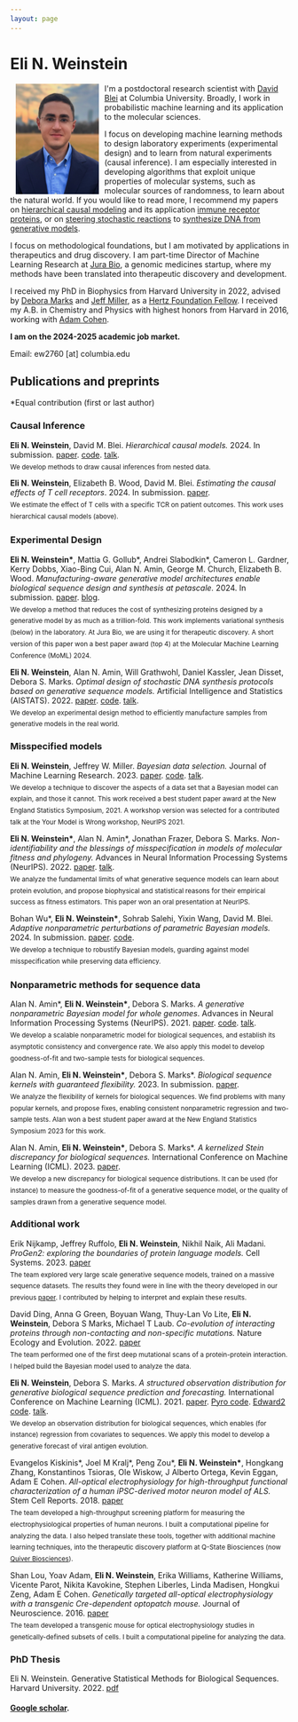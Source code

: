 ```yaml
---
layout: page
---
```


# Eli N. Weinstein

<img src="/images/Eli_Weinstein_v2.png" alt="drawing" width="150" align="left" hspace="10">


I'm a postdoctoral research scientist with [David Blei](http://www.cs.columbia.edu/~blei/) at Columbia University.
Broadly, I work in probabilistic machine learning and its application to the molecular sciences.

I focus on developing machine learning methods to design laboratory experiments (experimental design) 
and to learn from natural experiments (causal inference). I am especially interested in developing algorithms that exploit 
unique properties of molecular systems, such as molecular sources of randomness, to learn about the natural world.
If you would like to read more, I recommend my papers on 
[hierarchical causal modeling](https://arxiv.org/abs/2401.05330) and its application [immune receptor proteins](https://arxiv.org/abs/2410.14127), 
or on [steering stochastic reactions](https://proceedings.mlr.press/v151/weinstein22a) 
to [synthesize DNA from generative models](https://www.biorxiv.org/content/10.1101/2024.09.13.612900v2).


I focus on methodological foundations, but I am motivated by applications in therapeutics and drug discovery. 
I am part-time Director of Machine Learning Research at [Jura Bio](https://www.jura.bio), a genomic medicines startup, where my methods have been translated into
therapeutic discovery and development.


I received my PhD in Biophysics from Harvard University in 2022, advised by [Debora Marks](https://marks.hms.harvard.edu/index.html) and [Jeff Miller](https://jwmi.github.io/), as a [Hertz Foundation Fellow](https://www.hertzfoundation.org/). 
I received my A.B. in Chemistry and Physics with highest honors from Harvard in 2016, working with [Adam Cohen](http://cohenweb.rc.fas.harvard.edu/).

**I am on the 2024-2025 academic job market.**

Email: ew2760 [at] columbia.edu

## Publications and preprints
\*Equal contribution (first or last author)

### Causal Inference

**Eli N. Weinstein**, David M. Blei. *Hierarchical causal models.* 2024. In submission. [paper](https://arxiv.org/abs/2401.05330). [code](https://github.com/EWeinstein/HCM). [talk](https://www.youtube.com/watch?v=ovOVaNMxN8c&ab_channel=ClimbSeminars).\
<sub>We develop methods to draw causal inferences from nested data.</sub>

**Eli N. Weinstein**, Elizabeth B. Wood, David M. Blei. *Estimating the causal effects of T cell receptors*. 2024. In submission. 
[paper](https://arxiv.org/abs/2410.14127).\
<sub>We estimate the effect of T cells with a specific TCR on patient outcomes. This work uses hierarchical causal models (above).<sub>

### Experimental Design

**Eli N. Weinstein\***, Mattia G. Gollub\*, Andrei Slabodkin\*, Cameron L. Gardner, Kerry Dobbs, Xiao-Bing Cui, Alan N. Amin, George M. Church, Elizabeth B. Wood. *Manufacturing-aware generative model architectures enable biological sequence design and synthesis at petascale.* 2024. In submission. [paper](https://www.biorxiv.org/content/10.1101/2024.09.13.612900v3). [blog](https://www.jura.bio/blog/variationalsynthesis).\
<sub>We develop a method that reduces the cost of synthesizing proteins designed by a 
generative model by as much as a trillion-fold. This work implements variational synthesis (below) in the laboratory. 
At Jura Bio, we are using it for therapeutic discovery. A short version of this paper won a best paper award (top 4) at 
the Molecular Machine Learning Conference (MoML) 2024.</sub>

**Eli N. Weinstein**, Alan N. Amin, Will Grathwohl, Daniel Kassler, Jean Disset, Debora S. Marks. *Optimal design of stochastic DNA synthesis protocols based on generative sequence models.* Artificial Intelligence and Statistics (AISTATS). 2022. [paper](https://proceedings.mlr.press/v151/weinstein22a). [code](https://github.com/debbiemarkslab/variational-synthesis). [talk](https://www.youtube.com/watch?v=_h0S9pmcwgI&ab_channel=MLforproteinengineeringseminarseries).\
<sub>We develop an experimental design method to efficiently manufacture samples from generative models in the real world.</sub>

### Misspecified models

**Eli N. Weinstein**, Jeffrey W. Miller. *Bayesian data selection.* Journal of Machine Learning Research. 2023. [paper](https://www.jmlr.org/papers/v24/21-1067.html). [code](https://github.com/EWeinstein/data-selection). [talk](https://neurips.cc/virtual/2021/workshop/21872#wse-detail-36907).\
<sub>We develop a technique to discover the aspects of a data set that a Bayesian model can explain, and those it cannot.
This work received a best student paper award at the New England Statistics Symposium, 2021. 
A workshop version was selected for a contributed talk at the Your Model is Wrong workshop, NeurIPS 2021.</sub>

**Eli N. Weinstein\***, Alan N. Amin\*, Jonathan Frazer, Debora S. Marks. *Non-identifiability and the blessings of misspecification in models of molecular fitness and phylogeny.* Advances in Neural Information Processing Systems (NeurIPS). 2022. [paper](https://openreview.net/pdf?id=CwG-o0ind6t). [talk](https://harvard.zoom.us/rec/share/NFsmlTHeL9FQb1V1MnJtKaG9sImezdX3cwlFadP22euNED__1WInzXteUUYMxPeB.YLiCg84HOz0yzYAO).\
<sub>We analyze the fundamental limits of what generative sequence models can learn about protein evolution, and propose biophysical and statistical reasons for their empirical success as fitness estimators.
This paper won an oral presentation at NeurIPS.</sub>

Bohan Wu\*, **Eli N. Weinstein\***, Sohrab Salehi, Yixin Wang, David M. Blei. *Adaptive nonparametric perturbations of parametric Bayesian models.* 2024. In submission. [paper](https://arxiv.org/abs/2412.10683). [code](https://github.com/bohanwu424/npp).\
<sub>We develop a technique to robustify Bayesian models, guarding against model misspecification while preserving data efficiency.<sub>

### Nonparametric methods for sequence data

Alan N. Amin\*, **Eli N. Weinstein\***, Debora S. Marks. *A generative nonparametric Bayesian model for whole genomes*. Advances in Neural Information Processing Systems (NeurIPS). 2021. [paper](https://proceedings.neurips.cc/paper/2021/hash/e9dcb63ca828d0e00cd05b445099ed2e-Abstract.html). [code](https://github.com/debbiemarkslab/BEAR). [talk](https://www.youtube.com/watch?v=bR8Ct75w3YE&t=2737s). \
<sub>We develop a scalable nonparametric model for biological sequences, and establish its asymptotic consistency and convergence rate.
We also apply this model to develop goodness-of-fit and two-sample tests for biological sequences.</sub>


Alan N. Amin, **Eli N. Weinstein\***, Debora S. Marks\*. *Biological sequence kernels with guaranteed flexibility.* 2023. In submission. [paper](https://arxiv.org/abs/2304.03775). \
<sub>We analyze the flexibility of kernels for biological sequences. 
We find problems with many popular kernels, and propose fixes, enabling consistent nonparametric regression and two-sample tests.
Alan won a best student paper award at the New England Statistics Symposium 2023 for this work.</sub>

Alan N. Amin, **Eli N. Weinstein\***, Debora S. Marks\*. *A kernelized Stein discrepancy for biological sequences.* International Conference on Machine Learning (ICML). 2023. [paper](https://openreview.net/forum?id=8LdBTjylEw).\
<sub>We develop a new discrepancy for biological sequence distributions. It can be used (for instance) to measure the goodness-of-fit of a generative sequence model, or the quality of samples drawn from a generative sequence model.</sub>

### Additional work

Erik Nijkamp, Jeffrey Ruffolo, **Eli N. Weinstein**, Nikhil Naik, Ali Madani. *ProGen2: exploring the boundaries of protein language models.* Cell Systems. 2023. 
[paper](https://www.cell.com/cell-systems/abstract/S2405-4712(23)00272-7)\
<sub>The team explored very large scale generative sequence models, trained on a massive sequence datasets. 
The results they found were in line with the theory developed in our previous [paper](https://openreview.net/pdf?id=CwG-o0ind6t).
I contributed by helping to interpret and explain these results.</sub>

David Ding, Anna G Green, Boyuan Wang, Thuy-Lan Vo Lite, **Eli N. Weinstein**, Debora S Marks, Michael T Laub. 
*Co-evolution of interacting proteins through non-contacting and non-specific mutations.* Nature Ecology and Evolution. 2022. [paper](https://www.nature.com/articles/s41559-022-01688-0)\
<sub>The team performed one of the first deep mutational scans of a protein-protein interaction. I helped build the Bayesian model used to analyze the data.</sub>

**Eli N. Weinstein**, Debora S. Marks. *A structured observation distribution for generative biological sequence prediction and forecasting.* International Conference on Machine Learning (ICML). 2021. [paper](http://proceedings.mlr.press/v139/weinstein21a.html). [Pyro code](https://docs.pyro.ai/en/dev/contrib.mue.html). [Edward2 code](https://github.com/debbiemarkslab/MuE). [talk](https://www.youtube.com/watch?v=bR8Ct75w3YE&t=2737s).\
<sub>We develop an observation distribution for biological sequences, which enables (for instance) regression from covariates to sequences.
We apply this model to develop a generative forecast of viral antigen evolution.</sub>

Evangelos Kiskinis\*, Joel M Kralj\*, Peng Zou\*, **Eli N. Weinstein\***, Hongkang Zhang, Konstantinos Tsioras, Ole Wiskow, J Alberto Ortega, Kevin Eggan, Adam E Cohen.
*All-optical electrophysiology for high-throughput functional characterization of a human iPSC-derived motor neuron model of ALS.* Stem Cell Reports. 2018. [paper](https://www.sciencedirect.com/science/article/pii/S2213671118301887)\
<sub>The team developed a high-throughput screening platform for measuring the electrophysiological properties of human neurons. I built a computational pipeline for analyzing the data.
I also helped translate these tools, together with additional machine learning techniques, into the therapeutic discovery platform at Q-State Biosciences (now [Quiver Biosciences](https://www.quiverbioscience.com/)).</sub>

Shan Lou, Yoav Adam, **Eli N. Weinstein**, Erika Williams, Katherine Williams, Vicente Parot, Nikita Kavokine, Stephen Liberles, Linda Madisen, Hongkui Zeng, Adam E Cohen.
*Genetically targeted all-optical electrophysiology with a transgenic Cre-dependent optopatch mouse.* Journal of Neuroscience. 2016. [paper](https://www.jneurosci.org/content/36/43/11059?utm_source=TrendMD&utm_medium=cpc&utm_campaign=JNeurosci_TrendMD_0)\
<sub>The team developed a transgenic mouse for optical electrophysiology studies in genetically-defined subsets of cells. I built a computational pipeline for analyzing the data.</sub>

### PhD Thesis

Eli N. Weinstein. Generative Statistical Methods for Biological Sequences. Harvard University. 2022. [pdf](papers/dissertation.pdf)

#### [Google scholar](https://scholar.google.com/citations?user=Tkv7cWAAAAAJ&hl=en).
